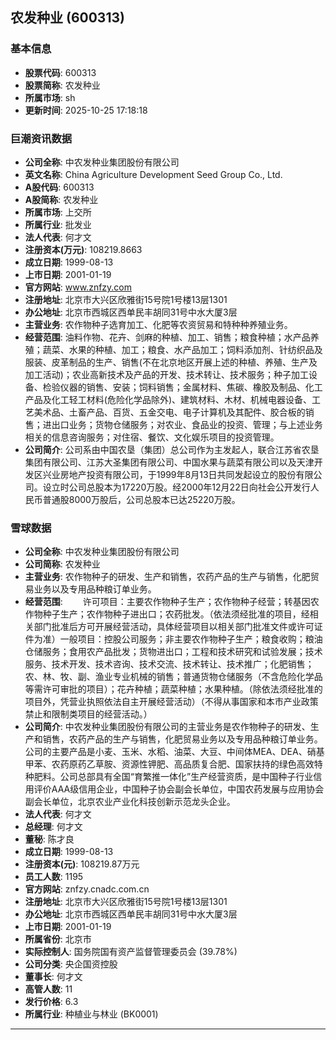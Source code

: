 ## 农发种业 (600313)

### 基本信息

- **股票代码**: 600313
- **股票简称**: 农发种业
- **所属市场**: sh
- **更新时间**: 2025-10-25 17:18:18

### 巨潮资讯数据

- **公司全称**: 中农发种业集团股份有限公司
- **英文名称**: China Agriculture Development Seed Group Co., Ltd.
- **A股代码**: 600313
- **A股简称**: 农发种业
- **所属市场**: 上交所
- **所属行业**: 批发业
- **法人代表**: 何才文
- **注册资本(万元)**: 108219.8663
- **成立日期**: 1999-08-13
- **上市日期**: 2001-01-19
- **官方网站**: www.znfzy.com
- **注册地址**: 北京市大兴区欣雅街15号院1号楼13层1301
- **办公地址**: 北京市西城区西单民丰胡同31号中水大厦3层
- **主营业务**: 农作物种子选育加工、化肥等农资贸易和特种种养殖业务。
- **经营范围**: 油料作物、花卉、剑麻的种植、加工、销售；粮食种植；水产品养殖；蔬菜、水果的种植、加工；粮食、水产品加工；饲料添加剂、针纺织品及服装、皮革制品的生产、销售(不在北京地区开展上述的种植、养殖、生产及加工活动)；农业高新技术及产品的开发、技术转让、技术服务；种子加工设备、检验仪器的销售、安装；饲料销售；金属材料、焦碳、橡胶及制品、化工产品及化工轻工材料(危险化学品除外)、建筑材料、木材、机械电器设备、工艺美术品、土畜产品、百货、五金交电、电子计算机及其配件、胶合板的销售；进出口业务；货物仓储服务；对农业、食品业的投资、管理；与上述业务相关的信息咨询服务；对住宿、餐饮、文化娱乐项目的投资管理。
- **公司简介**: 公司系由中国农垦（集团）总公司作为主发起人，联合江苏省农垦集团有限公司、江苏大圣集团有限公司、中国水果与蔬菜有限公司以及天津开发区兴业房地产投资有限公司，于1999年8月13日共同发起设立的股份有限公司。设立时公司总股本为17220万股。经2000年12月22日向社会公开发行人民币普通股8000万股后，公司总股本已达25220万股。

### 雪球数据

- **公司全称**: 中农发种业集团股份有限公司
- **公司简称**: 农发种业
- **主营业务**: 农作物种子的研发、生产和销售，农药产品的生产与销售，化肥贸易业务以及专用品种粮订单业务。
- **经营范围**: 　　许可项目：主要农作物种子生产；农作物种子经营；转基因农作物种子生产；农作物种子进出口；农药批发。（依法须经批准的项目，经相关部门批准后方可开展经营活动，具体经营项目以相关部门批准文件或许可证件为准）一般项目：控股公司服务；非主要农作物种子生产；粮食收购；粮油仓储服务；食用农产品批发；货物进出口；工程和技术研究和试验发展；技术服务、技术开发、技术咨询、技术交流、技术转让、技术推广；化肥销售；农、林、牧、副、渔业专业机械的销售；普通货物仓储服务（不含危险化学品等需许可审批的项目）；花卉种植；蔬菜种植；水果种植。（除依法须经批准的项目外，凭营业执照依法自主开展经营活动）（不得从事国家和本市产业政策禁止和限制类项目的经营活动。）
- **公司简介**: 中农发种业集团股份有限公司的主营业务是农作物种子的研发、生产和销售，农药产品的生产与销售，化肥贸易业务以及专用品种粮订单业务。公司的主要产品是小麦、玉米、水稻、油菜、大豆、中间体MEA、DEA、硝基甲苯、农药原药乙草胺、资源性钾肥、高品质复合肥、国家扶持的绿色高效特种肥料。公司总部具有全国“育繁推一体化”生产经营资质，是中国种子行业信用评价AAA级信用企业，中国种子协会副会长单位，中国农药发展与应用协会副会长单位，北京农业产业化科技创新示范龙头企业。
- **法人代表**: 何才文
- **总经理**: 何才文
- **董秘**: 陈才良
- **成立日期**: 1999-08-13
- **注册资本(元)**: 108219.87万元
- **员工人数**: 1195
- **官方网站**: znfzy.cnadc.com.cn
- **注册地址**: 北京市大兴区欣雅街15号院1号楼13层1301
- **办公地址**: 北京市西城区西单民丰胡同31号中水大厦3层
- **上市日期**: 2001-01-19
- **所属省份**: 北京市
- **实际控制人**: 国务院国有资产监督管理委员会 (39.78%)
- **公司分类**: 央企国资控股
- **董事长**: 何才文
- **高管人数**: 11
- **发行价格**: 6.3
- **所属行业**: 种植业与林业 (BK0001)

---